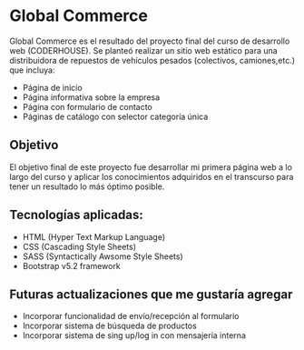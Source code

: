 # Global Commerce
 Global Commerce es el resultado del proyecto final del curso de desarrollo web (CODERHOUSE). 
 Se planteó realizar un sitio web estático para una distribuidora de repuestos de vehículos pesados (colectivos, camiones,etc.) que incluya:
 - Página de inicio
 - Página informativa sobre la empresa
 - Página con formulario de contacto
 - Páginas de catálogo con selector categoría única

## Objetivo 
 El objetivo final de este proyecto fue desarrollar mi primera página web a lo largo del curso y aplicar los conocimientos adquiridos en el transcurso para tener un resultado lo más óptimo posible.
## Tecnologías aplicadas:
 - HTML (Hyper Text Markup Language)
 - CSS (Cascading Style Sheets)
 - SASS (Syntactically Awsome Style Sheets)
 - Bootstrap v5.2 framework

## Futuras actualizaciones que me gustaría agregar 
 - Incorporar funcionalidad de envío/recepción al formulario
 - Incorporar sistema de búsqueda de productos
 - Incorporar sistema de sing up/log in con mensajería interna